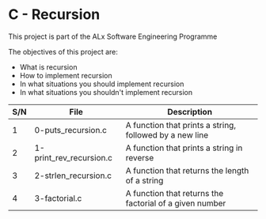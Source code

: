 # C - Recursion

This project is part of the ALx Software Engineering Programme

The objectives of this project are:
- What is recursion
- How to implement recursion
- In what situations you should implement recursion
- In what situations you shouldn't implement recursion

| S/N | File | Description |
| --- | ---- | ----------- |
| 1 | 0-puts_recursion.c | A function that prints a string, followed by a new line |
| 2 | 1-print_rev_recursion.c | A function that prints a string in reverse |
| 3 | 2-strlen_recursion.c | A function that returns the length of a string |
| 4 | 3-factorial.c | A function that returns the factorial of a given number |
